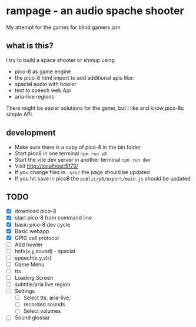 # rampage - an audio spache shooter  

My attempt for the games for blind gamers jam

## what is this?
I try to build a space shooter or shmup using 
 * pico-8 as game engine
 * the pico-8 html import to add additional apis like:
 * spacial audio with howler
 * text to speech web Api
 * aria-live regions

There might be easier solutions for the game, but I like and know pico-8s simple API. 

## development
 * Make sure there is a copy of pico-8 in the bin folder
 * Start pico8 in one terminal `npm run p8`
 * Start the vite dev server in another terminal `npm run dev`
 * Visit [http://localhost:5173/](http://localhost:5173/)
 * If you change files in `.src/` the page should be updated
 * If you hit save in pico8 the `public/p8/export/main.js` should be updated


## TODO
 * [x] download pico-8
 * [x] start pico-8 from command line
 * [x] basic pico-8 dev cycle
 * [x] Basic webapp
 * [x] GPIO call protocol
 * [ ] Add howler
 * [ ] hsfx(x,y,sound) - spacial
 * [ ] speech(x,y,str)
 * [ ] Game Menu
 * [ ] tts
 * [ ] Loading Screen
 * [ ] subtitle/aria live region
 * [ ] Settings
   * [ ] Select tts, aria-live, 
   * [ ] recorded sounds
   * [ ] Select volumes
 * [ ] Sound glossar